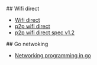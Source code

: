 ## Wifi direct
* [Wifi direct](http://www.wi-fi.org/discover-wi-fi/wi-fi-direct)
* [p2p wifi direct](http://pdxplumbers.osuosl.org/2010/ocw/system/presentations/639/original/lpc-p2p.pdf)
* [p2p wifi direct spec v1.2](http://www.scribd.com/doc/215283500/WiFi-P2P-Technical-Specification-v1-2)

## Go netwoking
* [Networking programming in go](http://jan.newmarch.name/go/)
